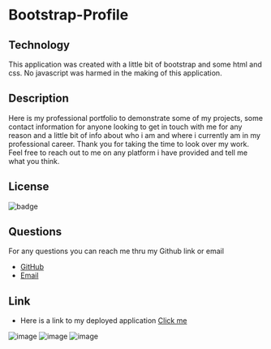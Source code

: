 # Bootstrap-Profile

## Technology

This application was created with a little bit of bootstrap and some html and css. No
javascript was harmed in the making of this application.

## Description

Here is my professional portfolio to demonstrate some of my projects, some contact information
for anyone looking to get in touch with me for any reason and a little bit of info about who
i am and where i currently am in my professional career. Thank you for taking the time to look
over my work. Feel free to reach out to me on any platform i have provided and tell me what you
think.

## License

![badge](https://img.shields.io/static/v1?label=license&message=MIT&color=green)

## Questions

For any questions you can reach me thru my Github link or email

- [GitHub](https://github.com/bcrisp084)
- [Email](crispb73001@gamil.com)

## Link

- Here is a link to my deployed application [Click me](https://bcrisp084.github.io/Profile/portfolio.html)

![image](https://user-images.githubusercontent.com/73912705/111565594-067fea80-8772-11eb-8bd8-434420cd6b0b.png)
![image](https://user-images.githubusercontent.com/73912705/111565669-26afa980-8772-11eb-85bd-063d14061b7c.png)
![image](https://user-images.githubusercontent.com/73912705/111856087-ca2dc500-88fe-11eb-930b-588e5ed6a4ff.png)
